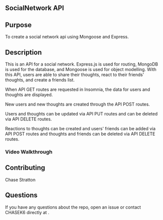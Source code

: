 ## SocialNetwork API


## Purpose
To create a social network api using Mongoose and Express.


## Description
This is an API for a social network. Express.js is used for routing, MongoDB is used for the database, and Mongoose is used for object modelling. With this API, users are able to share their thoughts, react to their friends’ thoughts, and create a friends list.

When API GET routes are requested in Insomnia, the data for users and thoughts are displayed.

New users and new thoughts are created through the API POST routes.

Users and thoughts can be updated via API PUT routes and can be deleted via API DELETE routes.

Reactions to thoughts can be created and users' friends can be added via API POST routes and thoughts and friends can be deleted via API DELETE routes.

### Video Walkthrough



## Contributing
Chase Stratton 

## Questions
If you have any questions about the repo, open an issue or contact CHASEK6 directly at .



